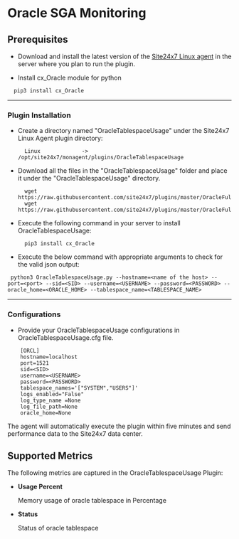 # Oracle SGA Monitoring


                                                                                              
## Prerequisites

- Download and install the latest version of the [Site24x7 Linux agent](https://www.site24x7.com/app/client#/admin/inventory/add-monitor) in the server where you plan to run the plugin. 

- Install cx_Oracle module for python
```
  pip3 install cx_Oracle
```
---


### Plugin Installation  

- Create a directory named "OracleTablespaceUsage" under the Site24x7 Linux Agent plugin directory: 

		Linux             ->   /opt/site24x7/monagent/plugins/OracleTablespaceUsage
      
- Download all the files in the "OracleTablespaceUsage" folder and place it under the "OracleTablespaceUsage" directory.

		wget https://raw.githubusercontent.com/site24x7/plugins/master/OracleFullStackMonitoring/OracleTablespaceUsage/OracleTablespaceUsage.py
		wget https://raw.githubusercontent.com/site24x7/plugins/master/OracleFullStackMonitoring/OracleTablespaceUsage/OracleTablespaceUsage.cfg

- Execute the following command in your server to install OracleTablespaceUsage: 

		pip3 install cx_Oracle

- Execute the below command with appropriate arguments to check for the valid json output:
```
 python3 OracleTablespaceUsage.py --hostname=<name of the host> --port=<port> --sid=<SID> --username=<USERNAME> --password=<PASSWORD> --oracle_home=<ORACLE_HOME> --tablespace_name=<TABLESPACE_NAME>
 ```

---

### Configurations

- Provide your OracleTablespaceUsage configurations in OracleTablespaceUsage.cfg file.
```
    [ORCL]
    hostname=localhost
    port=1521
    sid=<SID>
    username=<USERNAME>
    password=<PASSWORD>
    tablespace_names='["SYSTEM","USERS"]'
    logs_enabled="False"
    log_type_name =None
    log_file_path=None
    oracle_home=None
```	

The agent will automatically execute the plugin within five minutes and send performance data to the Site24x7 data center.



## Supported Metrics
The following metrics are captured in the OracleTablespaceUsage Plugin:

- **Usage Percent**

    Memory usage of oracle tablespace in Percentage

- **Status**

    Status of oracle tablespace

